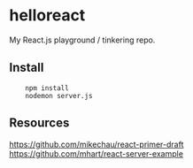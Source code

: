 # helloreact
My React.js playground / tinkering repo.

## Install
```
    npm install
    nodemon server.js
```

## Resources
https://github.com/mikechau/react-primer-draft
https://github.com/mhart/react-server-example
